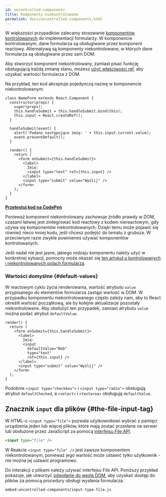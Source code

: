 ```yaml
---
id: uncontrolled-components
title: Komponenty niekontrolowane
permalink: docs/uncontrolled-components.html
---
```


W większości przypadków zalecamy stosowanie [komponentów kontrolowanych](/docs/forms.html#controlled-components) do implementacji formularzy. W komponencie kontrolowanym, dane formularza są obsługiwane przez komponent reactowy. Alternatywą są komponenty niekontrolowane, w których dane formularza są obsługiwane przez sam DOM.

Aby stworzyć komponent niekontrolowany, zamiast pisać funkcję obsługującą każdą zmianę stanu, możesz [użyć właściwości ref](/docs/refs-and-the-dom.html), aby uzyskać wartości formularza z DOM.

Na przykład, ten kod akceptuje pojedynczą nazwę w komponencie niekontrolowanym:

```javascript{5,9,18}
class NameForm extends React.Component {
  constructor(props) {
    super(props);
    this.handleSubmit = this.handleSubmit.bind(this);
    this.input = React.createRef();
  }

  handleSubmit(event) {
    alert('Podano następujące imię: ' + this.input.current.value);
    event.preventDefault();
  }

  render() {
    return (
      <form onSubmit={this.handleSubmit}>
        <label>
          Imię:
          <input type="text" ref={this.input} />
        </label>
        <input type="submit" value="Wyślij" />
      </form>
    );
  }
}
```

[**Przetestuj kod na CodePen**](https://codepen.io/gaearon/pen/WooRWa?editors=0010)

Ponieważ komponent niekontrolowany zachowuje źródło prawdy w DOM, czasami łatwiej jest zintegrować kod reactowy z kodem niereactowym, gdy używa się komponentów niekontrolowanych. Dzięki temu może pojawić się również nieco mniej kodu, jeśli chcesz podejść do tematu z grubsza. W przeciwnym razie zwykle powinieneś używać komponentów kontrolowanych.

Jeśli nadal nie jest jasne, jakiego rodzaju komponentu należy użyć w konkretnej sytuacji, pomocny może okazać się [ten artykuł o kontrolowanych i niekontrolowanych polach formularza](https://goshakkk.name/controlled-vs-uncontrolled-inputs-react/).

### Wartości domyślne {#default-values}

W reactowym cyklu życia renderowania, wartość atrybutu `value` przypisanego do elementów formularza zastąpi wartość w DOM. W przypadku komponentu niekontrolowanego często zależy nam, aby to React określił wartość początkową, ale by kolejne aktualizacje pozostały niekontrolowane. Aby obsłużyć ten przypadek, zamiast atrybutu `value` można podać atrybut `defaultValue`.

```javascript{7}
render() {
  return (
    <form onSubmit={this.handleSubmit}>
      <label>
        Imię:
        <input
          defaultValue="Bob"
          type="text"
          ref={this.input} />
      </label>
      <input type="submit" value="Wyślij" />
    </form>
  );
}
```

Podobnie `<input type="checkbox">` i `<input type="radio">` obsługują atrybut `defaultChecked`, a `<select>` i `<textarea>` obsługują `defaultValue`.

## Znacznik `input` dla plików {#the-file-input-tag}

W HTML-u `<input type="file">` pozwala użytkownikowi wybrać z pamięci urządzenia jeden lub więcej plików, które mają zostać przesłane na serwer lub obsłużone przez JavaScript za pomocą [interfejsu File API](https://developer.mozilla.org/en-US/docs/Web/API/File/Using_files_from_web_applications).

```html
<input type="file" />
```

W Reakcie `<input type="file" />` jest zawsze komponentem niekontrolowanym, ponieważ jego wartość może ustawić tylko użytkownik - nie można jej ustawić programowo.

Do interakcji z plikami należy używać interfejsu File API. Poniższy przykład pokazuje, jak utworzyć [odwołanie do węzła DOM](/docs/refs-and-the-dom.html), aby uzyskać dostęp do plików za pomocą procedury obsługi wysłania formularza:

`embed:uncontrolled-components/input-type-file.js`

[](codepen://uncontrolled-components/input-type-file)
